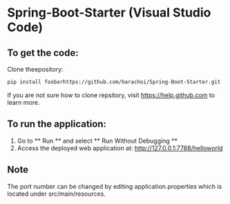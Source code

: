 # Spring-Boot-Starter (Visual Studio Code)


## To get the code:

Clone theepository:
```bash
pip install foobarhttps://github.com/harachoi/Spring-Boot-Starter.git
```

If you are not sure how to clone repsitory, visit https://help.github.com  to learn more.


## To run the application:

1. Go to ** Run ** and select ** Run Without Debugging **
2. Access the deployed web application at: http://127.0.0.1:7788/helloworld


## Note

The port number can be changed by editing application.properties which is located under src/main/resources.
